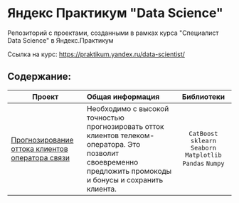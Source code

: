 # Яндекс Практикум "Data Science"
Репозиторий с проектами, созданными в рамках курса "Специалист Data Science" в Яндекс.Практикум

Ссылка на курс: https://praktikum.yandex.ru/data-scientist/

## Содержание:

| Проект        | Общая информация           | Библиотеки |
| ------------- |:-------------|:-----:|
|[Прогнозирование оттока клиентов оператора связи](https://github.com/SergeBurnt/ya_practicum_ds/tree/main/project_telecom_customer_churn)|Необходимо с высокой точностью прогнозировать отток клиентов телеком-оператора. Это позволит своевременно предложить промокоды и бонусы и сохранить клиента. |`CatBoost` `sklearn` `Seaborn` `Matplotlib` `Pandas` `Numpy`|
